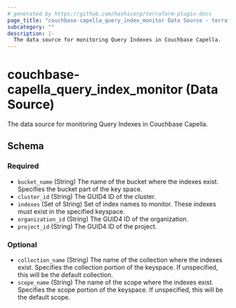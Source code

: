 ```yaml
---
# generated by https://github.com/hashicorp/terraform-plugin-docs
page_title: "couchbase-capella_query_index_monitor Data Source - terraform-provider-couchbase-capella"
subcategory: ""
description: |-
  The data source for monitoring Query Indexes in Couchbase Capella.
---
```


# couchbase-capella_query_index_monitor (Data Source)

The data source for monitoring Query Indexes in Couchbase Capella.



<!-- schema generated by tfplugindocs -->
## Schema

### Required

- `bucket_name` (String) The name of the bucket where the indexes exist. Specifies the bucket part of the key space.
- `cluster_id` (String) The GUID4 ID of the cluster.
- `indexes` (Set of String) Set of index names to monitor. These indexes must exist in the specified keyspace.
- `organization_id` (String) The GUID4 ID of the organization.
- `project_id` (String) The GUID4 ID of the project.

### Optional

- `collection_name` (String) The name of the collection where the indexes exist. Specifies the collection portion of the keyspace. If unspecified, this will be the default collection.
- `scope_name` (String) The name of the scope where the indexes exist. Specifies the scope portion of the keyspace. If unspecified, this will be the default scope.

